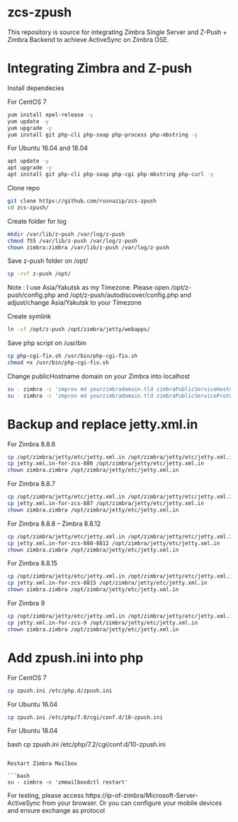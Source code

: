 # zcs-zpush
This repository is source for integrating Zimbra Single Server and Z-Push + Zimbra Backend to achieve ActiveSync on Zimbra OSE.

# Integrating Zimbra and Z-push

Install dependecies

For CentOS 7

```bash
yum install epel-release -y
yum update -y
yum upgrade -y
yum install git php-cli php-soap php-process php-mbstring -y
```
For Ubuntu 16.04 and 18.04

```bash
apt update -y
apt upgrade -y
apt install git php-cli php-soap php-cgi php-mbstring php-curl -y
```
Clone repo

```bash
git clone https://github.com/rusnazip/zcs-zpush
cd zcs-zpush/
```

Create folder for log

```bash
mkdir /var/lib/z-push /var/log/z-push
chmod 755 /var/lib/z-push /var/log/z-push
chown zimbra:zimbra /var/lib/z-push /var/log/z-push
```

Save z-push folder on /opt/

```bash
cp -rvf z-push /opt/
```

Note : I use Asia/Yakutsk as my Timezone. Please open /opt/z-push/config.php and /opt/z-push/autodiscover/config.php and adjust/change Asia/Yakutsk to your Timezone

Create symlink

```bash
ln -sf /opt/z-push /opt/zimbra/jetty/webapps/
```

Save php script on /usr/bin

```bash
cp php-cgi-fix.sh /usr/bin/php-cgi-fix.sh
chmod +x /usr/bin/php-cgi-fix.sh
```

Change publicHostname domain on your Zimbra into localhost

```bash
su - zimbra -c 'zmprov md yourzimbradomain.tld zimbraPublicServiceHostname localhost'
su - zimbra -c 'zmprov md yourzimbradomain.tld zimbraPublicServiceProtocol https'
```

# Backup and replace jetty.xml.in

For Zimbra 8.8.6

```bash
cp /opt/zimbra/jetty/etc/jetty.xml.in /opt/zimbra/jetty/etc/jetty.xml.in.backup
cp jetty.xml.in-for-zcs-886 /opt/zimbra/jetty/etc/jetty.xml.in
chown zimbra.zimbra /opt/zimbra/jetty/etc/jetty.xml.in
```

For Zimbra 8.8.7

```bash
cp /opt/zimbra/jetty/etc/jetty.xml.in /opt/zimbra/jetty/etc/jetty.xml.in.backup
cp jetty.xml.in-for-zcs-887 /opt/zimbra/jetty/etc/jetty.xml.in
chown zimbra.zimbra /opt/zimbra/jetty/etc/jetty.xml.in
```
For Zimbra 8.8.8 – Zimbra 8.8.12

```bash
cp /opt/zimbra/jetty/etc/jetty.xml.in /opt/zimbra/jetty/etc/jetty.xml.in.backup
cp jetty.xml.in-for-zcs-888-8812 /opt/zimbra/jetty/etc/jetty.xml.in
chown zimbra.zimbra /opt/zimbra/jetty/etc/jetty.xml.in
```

For Zimbra 8.8.15

```bash
cp /opt/zimbra/jetty/etc/jetty.xml.in /opt/zimbra/jetty/etc/jetty.xml.in.backup
cp jetty.xml.in-for-zcs-8815 /opt/zimbra/jetty/etc/jetty.xml.in
chown zimbra.zimbra /opt/zimbra/jetty/etc/jetty.xml.in
```

For Zimbra 9

```bash
cp /opt/zimbra/jetty/etc/jetty.xml.in /opt/zimbra/jetty/etc/jetty.xml.in.backup
cp jetty.xml.in-for-zcs-9 /opt/zimbra/jetty/etc/jetty.xml.in
chown zimbra.zimbra /opt/zimbra/jetty/etc/jetty.xml.in
```

# Add zpush.ini into php

For CentOS 7

```bash
cp zpush.ini /etc/php.d/zpush.ini
```

For Ubuntu 16.04

```bash
cp zpush.ini /etc/php/7.0/cgi/conf.d/10-zpush.ini
```

For Ubuntu 18.04

bash
cp zpush.ini /etc/php/7.2/cgi/conf.d/10-zpush.ini
```

Restart Zimbra Mailbox

```bash
su - zimbra -c 'zmmailboxdctl restart'
```

For testing, please access https://ip-of-zimbra/Microsoft-Server-ActiveSync from your browser. Or you can configure your mobile devices and ensure exchange as protocol
